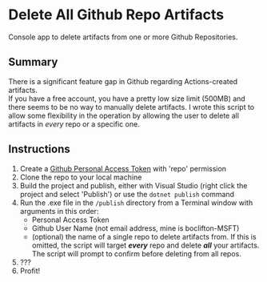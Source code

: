 # Delete All Github Repo Artifacts
Console app to delete artifacts from one or more Github Repositories.

## Summary
There is a significant feature gap in Github regarding Actions-created artifacts.  
If you have a free account, you have a pretty low size limit (500MB) and there seems to be no way to manually delete artifacts.
I wrote this script to allow some flexibility in the operation by allowing the user to delete all artifacts in *every* repo or a specific one.

## Instructions
1. Create a [Github Personal Access Token](https://docs.github.com/en/authentication/keeping-your-account-and-data-secure/creating-a-personal-access-token) with 'repo' permission
2. Clone the repo to your local machine
3. Build the project and publish, either with Visual Studio (right click the project and select 'Publish') or use the `dotnet publish` command
4. Run the .exe file in the `/publish` directory from a Terminal window with arguments in this order:
    - Personal Access Token
    - Github User Name (not email address, mine is boclifton-MSFT)
    - (optional) the name of a single repo to delete artifacts from. If this is omitted, the script will target **_every_** repo and delete **_all_** your artifacts.  The script will prompt to confirm before deleting from all repos.
4. ???
5. Profit!
